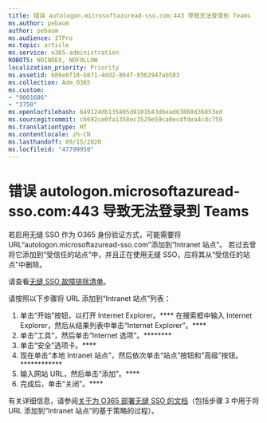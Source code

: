 ```yaml
---
title: 错误 autologon.microsoftazuread-sso.com:443 导致无法登录到 Teams
ms.author: pebaum
author: pebaum
ms.audience: ITPro
ms.topic: article
ms.service: o365-administration
ROBOTS: NOINDEX, NOFOLLOW
localization_priority: Priority
ms.assetid: 686e8f18-b871-4dd2-864f-8562947ab583
ms.collection: Adm_O365
ms.custom:
- "9001686"
- "3750"
ms.openlocfilehash: 649124db135805d8101b43dbead63860d36853ed
ms.sourcegitcommit: c6692ce0fa1358ec3529e59ca0ecdfdea4cdc759
ms.translationtype: HT
ms.contentlocale: zh-CN
ms.lasthandoff: 09/15/2020
ms.locfileid: "47799950"
---
```

# <a name="unable-to-log-into-teams-due-to-error-autologonmicrosoftazuread-sso-dot-com443"></a>错误 autologon.microsoftazuread-sso.com:443 导致无法登录到 Teams

若启用无缝 SSO 作为 O365 身份验证方式，可能需要将 URL“autologon.microsoftazuread-sso.com”添加到“Intranet 站点”。  若过去曾将它添加到“受信任的站点”中，并且正在使用无缝 SSO，应将其从“受信任的站点”中删除。

请查看[无缝 SSO 故障排除清单](https://docs.microsoft.com/azure/active-directory/hybrid/tshoot-connect-sso#troubleshooting-checklist)。

请按照以下步骤将 URL 添加到“Intranet 站点”列表：

1. 单击“开始”按钮，以打开 Internet Explorer。**** 在搜索框中输入 Internet Explorer，然后从结果列表中单击“Internet Explorer”。****
2. 单击“工具”，然后单击“Internet 选项”。********
3. 单击“安全”选项卡。****
4. 现在单击“本地 Intranet 站点”，然后依次单击“站点”按钮和“高级”按钮。************
5. 输入网站 URL，然后单击“添加”。****
6. 完成后，单击“关闭”。****

有关详细信息，请参阅[关于为 O365 部署无缝 SSO 的文档](https://docs.microsoft.com/azure/active-directory/hybrid/how-to-connect-sso-quick-start)（包括步骤 3 中用于将 URL 添加到“Intranet 站点”的基于策略的过程）。
